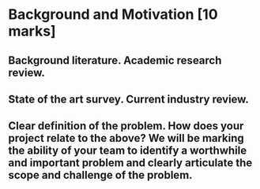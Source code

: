 # Background and Motivation [10 marks]

## Background literature. Academic research review.

## State of the art survey. Current industry review.

## Clear definition of the problem. How does your project relate to the above? We will be marking the ability of your team to identify a worthwhile and important problem and clearly articulate the scope and challenge of the problem.
